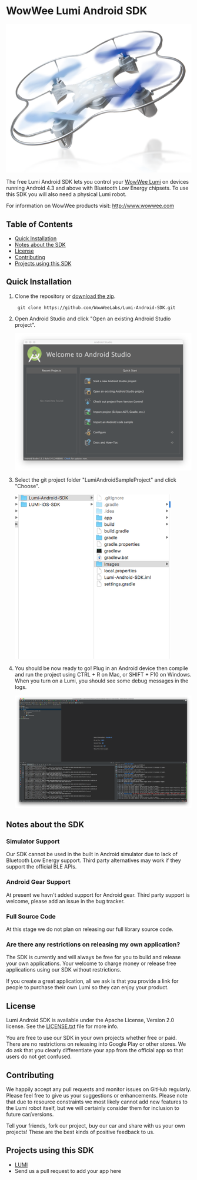 WowWee Lumi Android SDK
================================

![](Images/Lumi.png)

The free Lumi Android SDK lets you control your [WowWee Lumi](http://wowwee.com/lumi/) on devices running Android 4.3 and above with Bluetooth Low Energy chipsets. To use this SDK you will also need a physical Lumi robot.

For information on WowWee products visit: <http://www.wowwee.com>

Table of Contents
---------------------------------------

- [Quick Installation](#quick-installation)
- [Notes about the SDK](#notes-about-the-sdk)
- [License](#license)
- [Contributing](#contributing)
- [Projects using this SDK](#projects-using-this-sdk)

Quick Installation
---------------------------------

1. Clone the repository or [download the zip](https://github.com/WowWeeLabs/Lumi-Android-SDK/archive/master.zip).

		git clone https://github.com/WowWeeLabs/Lumi-Android-SDK.git

2. Open Android Studio and click "Open an existing Android Studio project".

	![](Images/android_studio_welcome.png)

3. Select the git project folder "LumiAndroidSampleProject" and click "Choose".

	![](Images/android_studio_select_project.png)

4. You should be now ready to go! Plug in an Android device then compile and run the project using CTRL + R on Mac, or SHIFT + F10 on Windows. When you turn on a Lumi, you should see some debug messages in the logs.

	![](Images/android_studio_project_page.png)

Notes about the SDK
---------------------------------

### Simulator Support

Our SDK cannot be used in the built in Android simulator due to lack of Bluetooth Low Energy support. Third party alternatives may work if they support the official BLE APIs.

### Android Gear Support

At present we havn't added support for Android gear. Third party support is welcome, please add an issue in the bug tracker.

### Full Source Code

At this stage we do not plan on releasing our full library source code.

### Are there any restrictions on releasing my own application?

The SDK is currently and will always be free for you to build and release your own applications. Your welcome to charge money or release free applications using our SDK without restrictions.

If you create a great application, all we ask is that you provide a link for people to purchase their own Lumi so they can enjoy your product.

License
---------------------------------
Lumi Android SDK is available under the Apache License, Version 2.0 license. See the [LICENSE.txt](https://raw.githubusercontent.com/WowWeeLabs/Lumi-Android-SDK/master/LICENSE.md) file for more info.

You are free to use our SDK in your own projects whether free or paid. There are no restrictions on releasing into Google Play or other stores. We do ask that you clearly differentiate your app from the official app so that users do not get confused.

Contributing
---------------------------------
We happily accept any pull requests and monitor issues on GitHub regularly. Please feel free to give us your suggestions or enhancements. Please note that due to resource constraints we most likely cannot add new features to the Lumi robot itself, but we will certainly consider them for inclusion to future car/versions.

Tell your friends, fork our project, buy our car and share with us your own projects! These are the best kinds of positive feedback to us.

Projects using this SDK
---------------------------------
* [LUMI](https://play.google.com/store/apps/details?id=com.wowwee.lumi)
* Send us a pull request to add your app here
